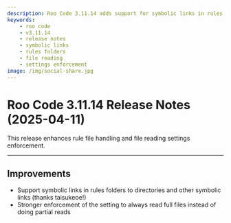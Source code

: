 ```yaml
---
description: Roo Code 3.11.14 adds support for symbolic links in rules folders and enforces full file reading settings for better reliability.
keywords:
    - roo code
    - v3.11.14
    - release notes
    - symbolic links
    - rules folders
    - file reading
    - settings enforcement
image: /img/social-share.jpg
---
```


# Roo Code 3.11.14 Release Notes (2025-04-11)

This release enhances rule file handling and file reading settings enforcement.

---

## Improvements

- Support symbolic links in rules folders to directories and other symbolic links (thanks taisukeoe!)
- Stronger enforcement of the setting to always read full files instead of doing partial reads
